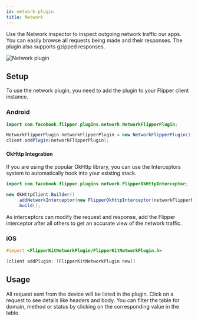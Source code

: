 ```yaml
---
id: network-plugin
title: Network
---
```


Use the Network inspector to inspect outgoing network traffic our apps. You can easily browse all requests being made and their responses. The plugin also supports gzipped responses.

![Network plugin](/docs/assets/network.png)

## Setup

To use the network plugin, you need to add the plugin to your Flipper client instance.

### Android

```java
import com.facebook.flipper.plugins.network.NetworkFlipperPlugin;

NetworkFlipperPlugin networkFlipperPlugin = new NetworkFlipperPlugin();
client.addPlugin(networkFlipperPlugin);
```

#### OkHttp Integration

If you are using the popular OkHttp library, you can use the Interceptors system to automatically hook into your existing stack.

```java
import com.facebook.flipper.plugins.network.FlipperOkHttpInterceptor;

new OkHttpClient.Builder()
    .addNetworkInterceptor(new FlipperOkhttpInterceptor(networkFlipperPlugin))
    .build();
```

As interceptors can modify the request and response, add the Flipper interceptor after all others to get an accurate view of the network traffic.

### iOS

```objective-c
#import <FlipperKitNetworkPlugin/FlipperKitNetworkPlugin.h>

[client addPlugin: [FlipperKitNetworkPlugin new]]
```

## Usage

All request sent from the device will be listed in the plugin. Click on a request to see details like headers and body. You can filter the table for domain, method or status by clicking on the corresponding value in the table.
